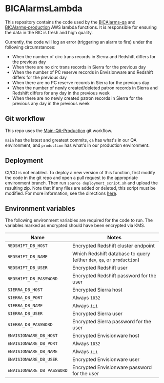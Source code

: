 # BICAlarmsLambda

This repository contains the code used by the [BICAlarms-qa](https://us-east-1.console.aws.amazon.com/lambda/home?region=us-east-1#/functions/BICAlarms-qa?newFunction=true&tab=code) and [BICAlarms-production](https://us-east-1.console.aws.amazon.com/lambda/home?region=us-east-1#/functions/BICAlarms-production?newFunction=true&tab=code) AWS lambda functions. It is responsible for ensuring the data in the BIC is fresh and high quality.

Currently, the code will log an error (triggering an alarm to fire) under the following circumstances:
* When the number of circ trans records in Sierra and Redshift differs for the previous day
* When there are no circ trans records in Sierra for the previous day
* When the number of PC reserve records in Envisionware and Redshift differs for the previous day
* When there are no PC reserve records in Sierra for the previous day
* When the number of newly created/deleted patron records in Sierra and Redshift differs for any day in the previous week
* When there are no newly created patron records in Sierra for the previous any day in the previous week

## Git workflow
This repo uses the [Main-QA-Production](https://github.com/NYPL/engineering-general/blob/main/standards/git-workflow.md#main-qa-production) git workflow.

`main` has the latest and greatest commits, `qa` has what's in our QA environment, and `production` has what's in our production environment.

## Deployment
CI/CD is not enabled. To deploy a new version of this function, first modify the code in the git repo and open a pull request to the appropriate environment branch. Then run `source deployment_script.sh` and upload the resulting zip. Note that if any files are added or deleted, this script must be modified. For more information, see the directions [here](https://docs.aws.amazon.com/lambda/latest/dg/python-package.html).

## Environment variables
The following environment variables are required for the code to run. The variables marked as encrypted should have been encrypted via KMS.

| Name        | Notes           |
| ------------- | ------------- |
| `REDSHIFT_DB_HOST` | Encrypted Redshift cluster endpoint |
| `REDSHIFT_DB_NAME` | Which Redshift database to query (either `dev`, `qa`, or `production`) |
| `REDSHIFT_DB_USER` | Encrypted Redshift user |
| `REDSHIFT_DB_PASSWORD` | Encrypted Redshift password for the user |
| `SIERRA_DB_HOST` | Encrypted Sierra host |
| `SIERRA_DB_PORT` | Always `1032` |
| `SIERRA_DB_NAME` | Always `iii` |
| `SIERRA_DB_USER` | Encrypted Sierra user |
| `SIERRA_DB_PASSWORD` | Encrypted Sierra password for the user |
| `ENVISIONWARE_DB_HOST` | Encrypted Envisionware host |
| `ENVISIONWARE_DB_PORT` | Always `1032` |
| `ENVISIONWARE_DB_NAME` | Always `iii` |
| `ENVISIONWARE_DB_USER` | Encrypted Envisionware user |
| `ENVISIONWARE_DB_PASSWORD` | Encrypted Envisionware password for the user |
